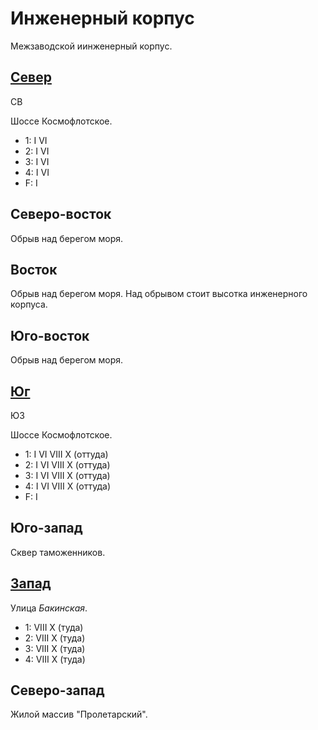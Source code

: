# Инженерный корпус

Межзаводской иинженерный корпус.

## [Север](./590025.md)

СВ

Шоссе Космофлотское.

* 1:    I   VI
* 2:    I   VI
* 3:    I   VI
* 4:    I   VI
* F:    I

## Северо-восток

Обрыв над берегом моря.

## Восток

Обрыв над берегом моря. Над обрывом стоит высотка инженерного корпуса.

## Юго-восток

Обрыв над берегом моря.

## [Юг](./590045.md)

ЮЗ

Шоссе Космофлотское.

* 1:    I   VI  VIII    X (оттуда)
* 2:    I   VI  VIII    X (оттуда)
* 3:    I   VI  VIII    X (оттуда)
* 4:    I   VI  VIII    X (оттуда)
* F:    I

## Юго-запад

Сквер таможенников.

## [Запад](./560040.md)

Улица *Бакинская*.

* 1:    VIII    X (туда)
* 2:    VIII    X (туда)
* 3:    VIII    X (туда)
* 4:    VIII    X (туда)

## Северо-запад

Жилой массив "Пролетарский".
